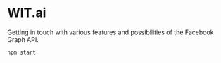 # WIT.ai

Getting in touch with various features and possibilities of the Facebook Graph API.

```
npm start
```